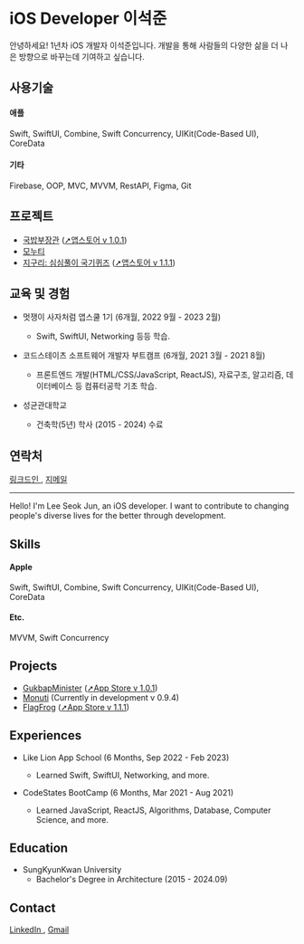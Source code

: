 # iOS Developer 이석준
안녕하세요! 1년차 iOS 개발자 이석준입니다. 개발을 통해 사람들의 다양한 삶을 더 나은 방향으로 바꾸는데 기여하고 싶습니다.

## 사용기술
#### 애플
Swift, SwiftUI, Combine, Swift Concurrency, UIKit(Code-Based UI), CoreData

#### 기타
Firebase, OOP, MVC, MVVM, RestAPI, Figma, Git


## 프로젝트
- <a href="https://github.com/GoodVibeMinister/GukbapMinister">국밥부장관</a> (<a href="https://apps.apple.com/kr/app/국밥부장관/id6445902309">➚앱스토어 v 1.0.1</a>)
- <a href="https://github.com/MartinLeeSJ/GongdeunTop">모누티</a> 
- <a href="https://github.com/MartinLeeSJ/FlagQuiz_JIGURI">지구리: 심심풀이 국기퀴즈</a> (<a href="https://apple.co/42NhUez">➚앱스토어 v 1.1.1</a>)

## 교육 및 경험
- 멋쟁이 사자처럼 앱스쿨 1기 (6개월, 2022 9월 - 2023 2월)
  - Swift, SwiftUI, Networking 등등 학습.

- 코드스테이츠 소프트웨어 개발자 부트캠프 (6개월, 2021 3월 - 2021 8월)
  - 프론트엔드 개발(HTML/CSS/JavaScript, ReactJS), 자료구조, 알고리즘, 데이터베이스 등 컴퓨터공학 기초 학습.

- 성균관대학교 
  - 건축학(5년) 학사 (2015 - 2024) 수료
## 연락처
<a href="https://www.linkedin.com/in/석준-이-a74366258/" target="_blank">
  링크드인
</a>,
<a href="mailto:tjr2922@gmail.com">
  지메일
</a>

---

Hello! I'm Lee Seok Jun, an iOS developer. 
I want to contribute to changing people's diverse lives for the better through development.

## Skills
#### Apple
Swift, SwiftUI, Combine, Swift Concurrency, UIKit(Code-Based UI), CoreData

#### Etc.
MVVM, Swift Concurrency

## Projects
- <a href="https://github.com/GoodVibeMinister/GukbapMinister">GukbapMinister</a> (<a href="https://apps.apple.com/kr/app/국밥부장관/id6445902309">➚App Store v 1.0.1</a>)
- <a href="https://github.com/MartinLeeSJ/GongdeunTop">Monuti</a> (Currently in development v 0.9.4)
- <a href="https://github.com/MartinLeeSJ/FlagQuiz_JIGURI">FlagFrog</a> (<a href="https://apple.co/42NhUez">➚App Store v 1.1.1</a>)

## Experiences
- Like Lion App School (6 Months, Sep 2022 - Feb 2023)
  - Learned Swift, SwiftUI, Networking, and more.

- CodeStates BootCamp (6 Months, Mar 2021 - Aug 2021)
  - Learned JavaScript, ReactJS, Algorithms, Database, Computer Science, and more.

## Education
- SungKyunKwan University
  - Bachelor's Degree in Architecture (2015 - 2024.09)
## Contact
<a href="https://www.linkedin.com/in/석준-이-a74366258/" target="_blank">
  LinkedIn
</a>,
<a href="mailto:tjr2922@gmail.com">
  Gmail
</a>
 





